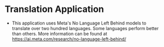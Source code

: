 # Translation Application
- This application uses Meta's No Language Left Behind models to translate over two hundred languages. Some languages perform better than others. More information can be found at https://ai.meta.com/research/no-language-left-behind/
